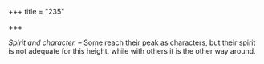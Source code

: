 +++
title = "235"

+++

*Spirit and character.* – Some reach their peak as characters, but their spirit is not adequate for this height, while with others it is the other way around.


